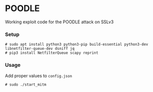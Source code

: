 # POODLE
Working exploit code for the POODLE attack on SSLv3

### Setup

```
# sudo apt install python3 python3-pip build-essential python3-dev libnetfilter-queue-dev dsniff jq
# pip3 install NetfilterQueue scapy reprint
```

### Usage

Add proper values to `config.json` 
```
# sudo ./start_mitm
```
